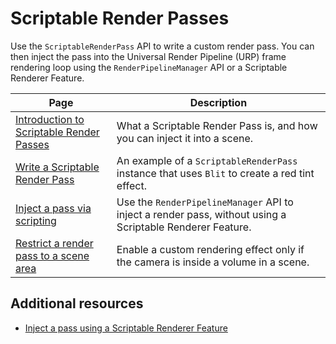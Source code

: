 # Scriptable Render Passes

Use the `ScriptableRenderPass` API to write a custom render pass. You can then inject the pass into the Universal Render Pipeline (URP) frame rendering loop using the `RenderPipelineManager` API or a Scriptable Renderer Feature.

|Page|Description|
|-|-|
|[Introduction to Scriptable Render Passes](intro-to-scriptable-render-passes.md)|What a Scriptable Render Pass is, and how you can inject it into a scene.|
|[Write a Scriptable Render Pass](write-a-scriptable-render-pass.md)|An example of a `ScriptableRenderPass` instance that uses `Blit` to create a red tint effect.|
|[Inject a pass via scripting](../customize/inject-render-pass-via-script.md)|Use the `RenderPipelineManager` API to inject a render pass, without using a Scriptable Renderer Feature.|
|[Restrict a render pass to a scene area](../customize/restrict-render-pass-scene-area.md) | Enable a custom rendering effect only if the camera is inside a volume in a scene. |

## Additional resources

- [Inject a pass using a Scriptable Renderer Feature](scriptable-renderer-features/inject-a-pass-using-a-scriptable-renderer-feature.md)
